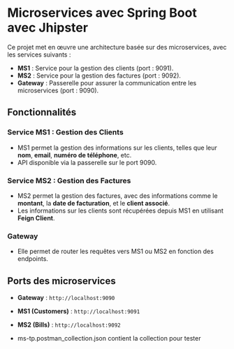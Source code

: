 # Microservices avec Spring Boot avec Jhipster

Ce projet met en œuvre une architecture basée sur des microservices, avec les services suivants :

- **MS1** : Service pour la gestion des clients (port : 9091).
- **MS2** : Service pour la gestion des factures (port : 9092).
- **Gateway** : Passerelle pour assurer la communication entre les microservices (port : 9090).

## Fonctionnalités

### Service MS1 : Gestion des Clients
- MS1 permet la gestion des informations sur les clients, telles que leur **nom**, **email**, **numéro de téléphone**, etc.
- API disponible via la passerelle sur le port 9090.

### Service MS2 : Gestion des Factures
- MS2 permet la gestion des factures, avec des informations comme le **montant**, la **date de facturation**, et le **client associé**.
- Les informations sur les clients sont récupérées depuis MS1 en utilisant **Feign Client**.

### Gateway
- Elle permet de router les requêtes vers MS1 ou MS2 en fonction des endpoints.

## Ports des microservices

- **Gateway** : `http://localhost:9090`
- **MS1 (Customers)** : `http://localhost:9091`
- **MS2 (Bills)** : `http://localhost:9092`
  
- ms-tp.postman_collection.json contient la collection pour tester
  
